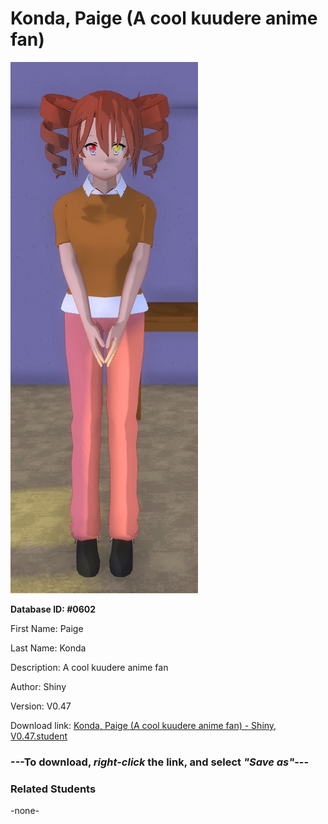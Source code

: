 # Konda, Paige (A cool kuudere anime fan)

<img src="../../Files/Images/Konda, Paige (A cool kuudere anime fan).png" title="Konda, Paige (A cool kuudere anime fan) - Shiny, V0.47">

**Database ID: #0602**

First Name: Paige

Last Name: Konda

Description: A cool kuudere anime fan

Author: Shiny

Version: V0.47

Download link: <a href="https://raw.githubusercontent.com/Arbiter1223/Daigaku-Gurashi-Custom-Students/master/Files/Student%20Files/Konda%2C%20Paige%20(A%20cool%20kuudere%20anime%20fan)%20-%20Shiny%2C%20V0.47.student">Konda, Paige (A cool kuudere anime fan) - Shiny, V0.47.student</a>

### ---**To download, _right-click_ the link, and select _"Save as"_**---

### Related Students

-none-
